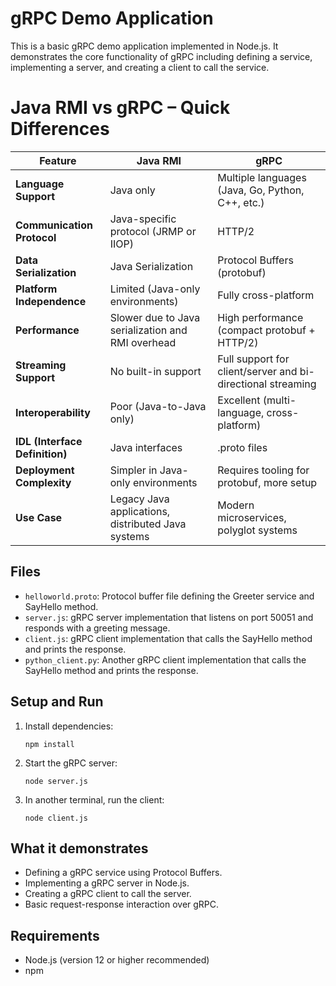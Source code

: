 # gRPC Demo Application

This is a basic gRPC demo application implemented in Node.js. It demonstrates the core functionality of gRPC including defining a service, implementing a server, and creating a client to call the service.

# Java RMI vs gRPC – Quick Differences

| Feature                     | **Java RMI**                                         | **gRPC**                                              |
|-----------------------------|------------------------------------------------------|--------------------------------------------------------|
| **Language Support**        | Java only                                            | Multiple languages (Java, Go, Python, C++, etc.)       |
| **Communication Protocol**  | Java-specific protocol (JRMP or IIOP)                | HTTP/2                                                 |
| **Data Serialization**      | Java Serialization                                   | Protocol Buffers (protobuf)                            |
| **Platform Independence**   | Limited (Java-only environments)                     | Fully cross-platform                                   |
| **Performance**             | Slower due to Java serialization and RMI overhead    | High performance (compact protobuf + HTTP/2)           |
| **Streaming Support**       | No built-in support                                  | Full support for client/server and bi-directional streaming |
| **Interoperability**        | Poor (Java-to-Java only)                             | Excellent (multi-language, cross-platform)             |
| **IDL (Interface Definition)** | Java interfaces                                     | .proto files                                            |
| **Deployment Complexity**   | Simpler in Java-only environments                    | Requires tooling for protobuf, more setup              |
| **Use Case**                | Legacy Java applications, distributed Java systems   | Modern microservices, polyglot systems                 |


## Files

- `helloworld.proto`: Protocol buffer file defining the Greeter service and SayHello method.
- `server.js`: gRPC server implementation that listens on port 50051 and responds with a greeting message.
- `client.js`: gRPC client implementation that calls the SayHello method and prints the response.
- `python_client.py`: Another gRPC client implementation that calls the SayHello method and prints the response.


## Setup and Run

1. Install dependencies:
   ```
   npm install
   ```

2. Start the gRPC server:
   ```
   node server.js
   ```

3. In another terminal, run the client:
   ```
   node client.js
   ```

## What it demonstrates

- Defining a gRPC service using Protocol Buffers.
- Implementing a gRPC server in Node.js.
- Creating a gRPC client to call the server.
- Basic request-response interaction over gRPC.

## Requirements

- Node.js (version 12 or higher recommended)
- npm

